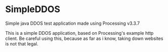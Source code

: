# SimpleDDOS
Simple java DDOS test application made using Processing v3.3.7
  
  This is a simple DDOS application, based on Processing's example http client.
  Be careful using this, because as far as i know, taking down websites is not that legal.
  
